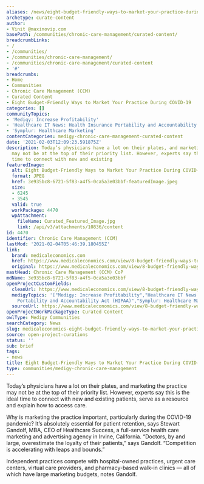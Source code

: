 ```yaml
---
aliases: /news/eight-budget-friendly-ways-to-market-your-practice-during-covid-19
archetype: curate-content
author:
- Vinit @maxinovip.com
basePath: /communities/chronic-care-management/curated-content/
breadcrumbLinks:
- /
- /communities/
- /communities/chronic-care-management/
- /communities/chronic-care-management/curated-content
- '#'
breadcrumbs:
- Home
- Communities
- Chronic Care Management (CCM)
- Curated Content
- Eight Budget-Friendly Ways to Market Your Practice During COVID-19
categories: []
communityTopics:
- 'Medigy: Increase Profitability'
- 'Healthcare IT News: Health Insurance Portability and Accountability Act (HIPAA)'
- 'Symplur: Healthcare Marketing'
contentCategories: medigy-chronic-care-management-curated-content
date: '2021-02-03T12:09:23.591875Z'
description: Today’s physicians have a lot on their plates, and marketing the practice
  may not be at the top of their priority list. However, experts say this is the ideal
  time to connect with new and existing
featuredImage:
  alt: Eight Budget-Friendly Ways to Market Your Practice During COVID-19
  format: JPEG
  href: 3e935bc8-6721-5f83-a4f5-0ca5a3e03bbf-featuredImage.jpeg
  size:
  - 6245
  - 3545
  valid: true
  workPackage: 4470
  wpAttachment:
    fileName: Curated_Featured_Image.jpg
    link: /api/v3/attachments/10836/content
id: 4470
identifier: Chronic Care Management (CCM)
lastMod: '2021-02-04T05:46:39.180455Z'
link:
  brand: medicaleconomics.com
  href: https://www.medicaleconomics.com/view/8-budget-friendly-ways-to-market-your-practice-during-covid-19
  original: https://www.medicaleconomics.com/view/8-budget-friendly-ways-to-market-your-practice-during-covid-19
mastHead: Chronic Care Management (CCM) CoP
mdName: 3e935bc8-6721-5f83-a4f5-0ca5a3e03bbf
openProjectCustomFields:
  cleanUrl: https://www.medicaleconomics.com/view/8-budget-friendly-ways-to-market-your-practice-during-covid-19
  medigyTopics: '["Medigy: Increase Profitability","Healthcare IT News: Health Insurance
    Portability and Accountability Act (HIPAA)","Symplur: Healthcare Marketing"]'
  sourceUrl: https://www.medicaleconomics.com/view/8-budget-friendly-ways-to-market-your-practice-during-covid-19
openProjectWorkPackageType: Curated Content
owlType: Medigy Communities
searchCategory: News
slug: medicaleconomics-eight-budget-friendly-ways-to-market-your-practice-during-covid-19
source: open-project-curations
status: ''
sub: brief
tags:
- news
title: Eight Budget-Friendly Ways to Market Your Practice During COVID-19
type: communities/medigy-chronic-care-management
---
```


<p>Today’s physicians have a lot on their plates, and marketing the practice may not be at the top of their priority list. However, experts say this is the ideal time to connect with new and existing patients, serve as a resource and explain how to access care.</p><p>Why is marketing the practice important, particularly during the COVID-19 pandemic? It’s absolutely essential for patient retention, says Stewart Gandolf, MBA, CEO of Healthcare Success, a full-service health care marketing and advertising agency in Irvine, California. “Doctors, by and large, overestimate the loyalty of their patients,” says Gandolf. “Competition is accelerating with leaps and bounds.”</p><p>Independent practices compete with hospital-owned practices, urgent care centers, virtual care providers, and pharmacy-based walk-in clinics — all of which have large marketing budgets, notes Gandolf.&nbsp;</p>